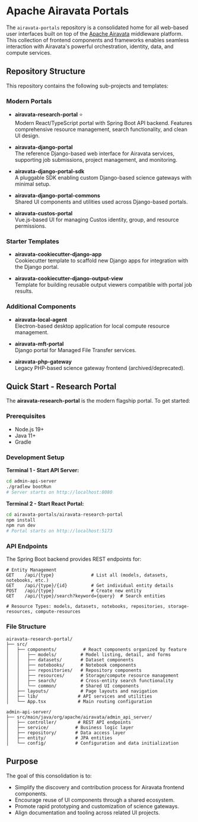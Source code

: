 # Apache Airavata Portals

The `airavata-portals` repository is a consolidated home for all web-based user interfaces built on top of the [Apache Airavata](https://airavata.apache.org/) middleware platform. This collection of frontend components and frameworks enables seamless interaction with Airavata's powerful orchestration, identity, data, and compute services.

## Repository Structure

This repository contains the following sub-projects and templates:

### Modern Portals

- **airavata-research-portal** ⭐  
  Modern React/TypeScript portal with Spring Boot API backend. Features comprehensive resource management, search functionality, and clean UI design.

- **airavata-django-portal**  
  The reference Django-based web interface for Airavata services, supporting job submissions, project management, and monitoring.

- **airavata-django-portal-sdk**  
  A pluggable SDK enabling custom Django-based science gateways with minimal setup.

- **airavata-django-portal-commons**  
  Shared UI components and utilities used across Django-based portals.

- **airavata-custos-portal**  
  Vue.js-based UI for managing Custos identity, group, and resource permissions.

### Starter Templates

- **airavata-cookiecutter-django-app**  
  Cookiecutter template to scaffold new Django apps for integration with the Django portal.

- **airavata-cookiecutter-django-output-view**  
  Template for building reusable output viewers compatible with portal job results.

### Additional Components

- **airavata-local-agent**  
  Electron-based desktop application for local compute resource management.

- **airavata-mft-portal**  
  Django portal for Managed File Transfer services.

- **airavata-php-gateway**  
  Legacy PHP-based science gateway frontend (archived/deprecated).

## Quick Start - Research Portal

The **airavata-research-portal** is the modern flagship portal. To get started:

### Prerequisites
- Node.js 19+
- Java 11+
- Gradle

### Development Setup

**Terminal 1 - Start API Server:**
```bash
cd admin-api-server
./gradlew bootRun
# Server starts on http://localhost:8080
```

**Terminal 2 - Start React Portal:**
```bash
cd airavata-portals/airavata-research-portal
npm install
npm run dev
# Portal starts on http://localhost:5173
```

### API Endpoints

The Spring Boot backend provides REST endpoints for:

```
# Entity Management
GET    /api/{type}              # List all (models, datasets, notebooks, etc.)
GET    /api/{type}/{id}         # Get individual entity details  
POST   /api/{type}              # Create new entity
GET    /api/{type}/search?keyword={query}  # Search entities

# Resource Types: models, datasets, notebooks, repositories, storage-resources, compute-resources
```

### File Structure

```
airavata-research-portal/
├── src/
│   ├── components/          # React components organized by feature
│   │   ├── models/         # Model listing, detail, and forms
│   │   ├── datasets/       # Dataset components
│   │   ├── notebooks/      # Notebook components  
│   │   ├── repositories/   # Repository components
│   │   ├── resources/      # Storage/compute resource management
│   │   ├── search/         # Cross-entity search functionality
│   │   └── common/         # Shared UI components
│   ├── layouts/            # Page layouts and navigation
│   ├── lib/               # API services and utilities
│   └── App.tsx            # Main routing configuration

admin-api-server/
├── src/main/java/org/apache/airavata/admin_api_server/
│   ├── controller/        # REST API endpoints
│   ├── service/          # Business logic layer
│   ├── repository/       # Data access layer  
│   ├── entity/           # JPA entities
│   └── config/           # Configuration and data initialization
```

## Purpose

The goal of this consolidation is to:

- Simplify the discovery and contribution process for Airavata frontend components.
- Encourage reuse of UI components through a shared ecosystem.
- Promote rapid prototyping and customization of science gateways.
- Align documentation and tooling across related UI projects.
